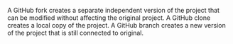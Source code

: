 A GitHub fork creates a separate independent version of the project that can be modified without affecting the original project.
A GitHub clone creates a local copy of the project. 
A GitHub branch creates a new version of the project that is still connected to original. 

